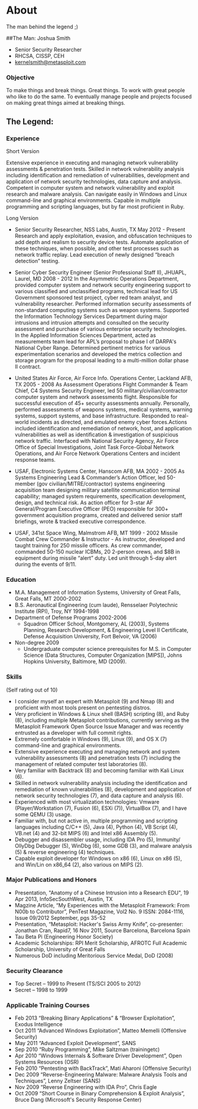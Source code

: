About
=====

The man behind the legend  ;)

##The Man:  Joshua Smith
* Senior Security Researcher
* RHCSA, CISSP, CEH
* kernelsmith@metasploit.com

### Objective
To make things and break things.  Great things.  To work with great people who like to do the same.  To eventually manage people and projects focused on making great things aimed at breaking things.

## The Legend:

### Experience
Short Version

Extensive experience in executing and managing network vulnerability assessments & penetration tests.  Skilled in network vulnerability analysis including identification and remediation of vulnerabilities, development and application of network security technologies, data capture and analysis.  Competent in computer system and network vulnerability and exploit research and malware analysis.  Can navigate easily in Windows and Linux command-line and graphical environments.  Capable in multiple programming and scripting languages, but by far most proficient in Ruby.

Long Version

* Senior Security Researcher, NSS Labs, Austin, TX  May 2012 - Present
Research and apply exploitation, evasion, and obfuscation techniques to add depth and realism to security device tests.  Automate application of these techniques, when possible, and other test processes such as network traffic replay.  Lead execution of newly designed “breach detection” testing.

* Senior Cyber Security Engineer (Senior Professional Staff II), JHUAPL, Laurel, MD	2008 - 2012
In the Asymmetric Operations Department, provided computer system and network security engineering support to various classified and unclassified programs, technical lead for US Government sponsored test project, cyber red team analyst, and vulnerability researcher.  Performed information security assessments of non-standard computing systems such as weapon systems.  Supported the Information Technology Services Department during major intrusions and intrusion attempts and consulted on the security assessment and purchase of various enterprise security technologies.
In the Applied Information Sciences Department, acted as measurements team lead for APL’s proposal to phase I of DARPA's National Cyber Range.  Determined pertinent metrics for various experimentation scenarios and developed the metrics collection and storage program for the proposal leading to a multi-million dollar phase II contract.

* United States Air Force, Air Force Info. Operations Center, Lackland AFB, TX 2005 - 2008
As Assessment Operations Flight Commander & Team Chief, C4 Systems Security Engineer, led 50 military/civilian/contractor computer system and network assessments flight.  Responsible for successful execution of 45+ security assessments annually.  Personally, performed assessments of weapons systems, medical systems, warning systems, support systems, and base infrastructure.  Responded to real-world incidents as directed, and emulated enemy cyber forces.Actions included identification and remediation of network, host, and application vulnerabilities as well as identification & investigation of suspicious network traffic.  Interfaced with National Security Agency, Air Force Office of Special Investigations, Joint Task Force-Global Network Operations, and Air Force Network Operations Centers and incident response teams.

* USAF, Electronic Systems Center, Hanscom AFB, MA	2002 - 2005
As Systems Engineering Lead & Commander’s Action Officer, led 50-member (gov civilian/MITRE/contractor) systems engineering acquisition team designing military satellite communication terminal capability; managed system requirements, specification development, design, and technical risk.  As action officer for 3-star AF General/Program Executive Officer (PEO) responsible for 300+ government acquisition programs, created and delivered senior staff briefings, wrote & tracked executive correspondence.

* USAF, 341st Space Wing, Malmstrom AFB, MT	1999 - 2002
Missile Combat Crew Commander & Instructor - As instructor, developed and taught training for 250 missile officers.  As crew commander, commanded 50-150 nuclear ICBMs, 20 2-person crews, and $8B in equipment during missile “alert” duty.  Led unit through 5-day alert during the events of 9/11.

### Education
 * M.A. Management of Information Systems, University of Great Falls, Great Falls, MT	2000-2002
 * B.S. Aeronautical Engineering (cum laude), Rensselaer Polytechnic Institute (RPI), Troy, NY	1994-1998
 * Department of Defense Programs	2002-2006
   - Squadron Officer School, Montgomery, AL (2003), Systems Planning, Research Development, & Engineering Level II Certificate, Defense Acquisition University, Fort Belvoir, VA (2006)
 * Non-degree	2009
   - Undergraduate computer science prerequisites for M.S. in Computer Science (Data Structures, Computer Organization [MIPS]), Johns Hopkins University, Baltimore, MD (2009).

### Skills
(Self rating out of 10)
* I consider myself an expert with Metasploit (9) and Nmap (8) and proficient with most tools present on pentesting distros.
* Very proficient in Windows & Linux shell (BASH) scripting (8), and Ruby (8), including multiple Metasploit contributions, currently serving as the Metasploit Framework Open Source Issue Manager and was recently entrusted as a developer with full commit rights.
* Extremely comfortable in Windows (9), Linux (9), and OS X (7) command-line and graphical environments.
* Extensive experience executing and managing network and system vulnerability assessments (8) and penetration tests (7) including the management of related computer test laboratories (8).
* Very familiar with Backtrack (8) and becoming familiar with Kali Linux (6).  
* Skilled in network vulnerability analysis including the identification and remediation of known vulnerabilities (8), development and application of network security technologies (7), and data capture and analysis (6).
* Experienced with most virtualization technologies: Vmware (Player/Workstation (7), Fusion (6), ESXi (7)), VirtualBox (7), and I have some QEMU (3) usage.
* Familiar with, but not active in, multiple programming and scripting languages including C/C++ (5), Java (4), Python (4), VB Script (4), VB.net (4) and 32-bit MIPS (6) and Intel x86 Assembly (5).
* Debugger and disassembler usage, including IDA Pro (5), Immunity/ OllyDbg Debugger (5), WinDbg (6), some GDB (3), and malware analysis (5) & reverse engineering (4) techniques.
* Capable exploit developer for Windows on x86 (6), Linux on x86 (5), and Win/Lin on x86_64 (2), also various on MIPS (2). 

### Major Publications and Honors
 * Presentation, "Anatomy of a Chinese Intrusion into a Research EDU", 19 Apr 2013, InfoSecSouthWest, Austin, TX
 * Magzine Article, “My Experiences with the Metasploit Framework:  From N00b to Contributor”, PenTest Magazine, Vol2 No. 9 ISSN: 2084-1116, Issue 09/2012 September, pgs 35-52
 * Presentation, “Metasploit: Hacker's Swiss Army Knife”, co-presenter: Jonathan Cran, Rapid7, 16 Nov 2011, Source Barcelona, Barcelona Spain
 * Tau Beta Pi (Engineering Honor Society)
 * Academic Scholarships: RPI Merit Scholarship, AFROTC Full Academic Scholarship, University of Great Falls
 * Numerous DoD including Meritorious Service Medal, DoD (2008)

### Security Clearance
 * Top Secret – 1999 to Present (TS/SCI 2005 to 2012)
 * Secret – 1998 to 1999

### Applicable Training Courses
 * Feb 2013	“Breaking Binary Applications” & “Browser Exploitation”, Exodus Intelligence
 * Oct 2011	“Advanced Windows Exploitation”, Matteo Memelli (Offensive Security)
 * May 2011	“Advanced Exploit Development”, SANS
 * Sep 2010	“Ruby Programming”, Mike Saltzman (trainingetc)
 * Apr 2010	“Windows Internals & Software Driver Development”, Open Systems Resources (OSR)
 * Feb 2010	“Pentesting with BackTrack”, Mati Aharoni (Offensive Security)
 * Dec 2009	“Reverse-Engineering Malware: Malware Analysis Tools and Techniques”, Lenny Zeltser (SANS)
 * Nov 2009	“Reverse Engineering with IDA Pro”, Chris Eagle
 * Oct 2009	“Short Course in Binary Comprehension & Exploit Analysis”, Bruce Dang (Microsoft's Security Response Center)

